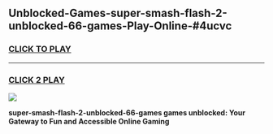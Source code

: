 
## Unblocked-Games-super-smash-flash-2-unblocked-66-games-Play-Online-#4ucvc
<h3>
<a href="https://premium.freeplayer.one?title=super-smash-flash-2-unblocked-66-games&ref=27F">CLICK TO PLAY</a></h3>
<hr>

<h3>
<a href="https://premium.freeplayer.one?title=super-smash-flash-2-unblocked-66-games&ref=27F">CLICK 2 PLAY</a>
  
</h3>

<a href="https://premium.freeplayer.one?title=super-smash-flash-2-unblocked-66-games&ref=27F"><img src="https://clearcache.store/games.png"></a>


**super-smash-flash-2-unblocked-66-games games unblocked: Your Gateway to Fun and Accessible Online Gaming**
